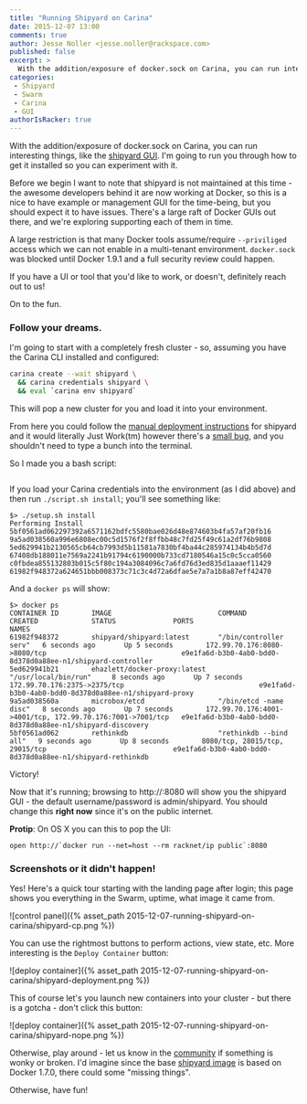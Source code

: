 ```yaml
---
title: "Running Shipyard on Carina"
date: 2015-12-07 13:00
comments: true
author: Jesse Noller <jesse.noller@rackspace.com>
published: false
excerpt: >
  With the addition/exposure of docker.sock on Carina, you can run interesting things, like the Shipyard GUI.
categories:
 - Shipyard
 - Swarm
 - Carina
 - GUI
authorIsRacker: true
---
```


With the addition/exposure of docker.sock on Carina, you can run interesting things, like the [shipyard GUI](https://shipyard-project.com/). I'm going to run you through how to get it installed so you can experiment with it.

Before we begin I want to note that shipyard is not maintained at this time - the awesome developers behind it are now working at Docker, so this is a nice to have example or management GUI for the time-being, but you should expect it to have issues. There's a large raft of Docker GUIs out there, and we're exploring supporting each of them in time.

A large restriction is that many Docker tools assume/require `--priviliged` access which we can not enable in a multi-tenant environment. `docker.sock` was blocked until Docker 1.9.1 and a full security review could happen.

If you have a UI or tool that you'd like to work, or doesn't, definitely reach out to us!

On to the fun.

### Follow your dreams.

I'm going to start with a completely fresh cluster - so, assuming you have the Carina CLI installed and configured:

```bash
carina create --wait shipyard \
  && carina credentials shipyard \
  && eval `carina env shipyard`
```

This will pop a new cluster for you and load it into your environment.

From here you could follow the [manual deployment instructions](https://shipyard-project.com/docs/deploy/manual/) for shipyard and it would literally Just Work(tm) however there's a [small bug](https://github.com/shipyard/shipyard/issues/681), and you shouldn't need to type a bunch into the terminal.

So I made you a bash script:

```bash

```

If you load your Carina credentials into the environment (as I did above) and then run  `./script.sh install`; you'll see something like:

```
$> ./setup.sh install
Performing Install
5bf0561ad062297392a6571162bdfc5580bae026d48e874603b4fa57af20fb16
9a5ad038560a996e6808ec00c5d1576f2f8ffbb48c7fd25f49c61a2df76b9808
5ed629941b2130565cb64cb7993d5b11581a7830bf4ba44c285974134b4b5d7d
67408db188011e7569a2241b91794c6190000b733cd7180546a15c0c5cca0560
c0fbdea855132803b015c5f80c194a3084096c7a6fd76d3ed835d1aaaef11429
61982f948372a624651bbb008373c71c3c4d72a6dfae5e7a7a1b8a87eff42470
```

And a `docker ps` will show:

```
$> docker ps
CONTAINER ID        IMAGE                          COMMAND                  CREATED             STATUS              PORTS                                                        NAMES
61982f948372        shipyard/shipyard:latest       "/bin/controller serv"   6 seconds ago       Up 5 seconds        172.99.70.176:8080->8080/tcp                                 e9e1fa6d-b3b0-4ab0-bdd0-8d378d0a88ee-n1/shipyard-controller
5ed629941b21        ehazlett/docker-proxy:latest   "/usr/local/bin/run"     8 seconds ago       Up 7 seconds        172.99.70.176:2375->2375/tcp                                 e9e1fa6d-b3b0-4ab0-bdd0-8d378d0a88ee-n1/shipyard-proxy
9a5ad038560a        microbox/etcd                  "/bin/etcd -name disc"   8 seconds ago       Up 7 seconds        172.99.70.176:4001->4001/tcp, 172.99.70.176:7001->7001/tcp   e9e1fa6d-b3b0-4ab0-bdd0-8d378d0a88ee-n1/shipyard-discovery
5bf0561ad062        rethinkdb                      "rethinkdb --bind all"   9 seconds ago       Up 8 seconds        8080/tcp, 28015/tcp, 29015/tcp                               e9e1fa6d-b3b0-4ab0-bdd0-8d378d0a88ee-n1/shipyard-rethinkdb
```

Victory!

Now that it's running; browsing to http://<SWARM-IP>:8080 will show you the shipyard GUI - the default username/password is admin/shipyard. You should change this **right now** since it's on the public internet.

**Protip**: On OS X you can this to pop the UI:

```
open http://`docker run --net=host --rm racknet/ip public`:8080
```

### Screenshots or it didn't happen!

Yes! Here's a quick tour starting with the landing page after login; this page shows you everything in the Swarm, uptime, what image it came from.

![control panel]({% asset_path 2015-12-07-running-shipyard-on-carina/shipyard-cp.png %})

You can use the rightmost buttons to perform actions, view state, etc. More interesting is the `Deploy Container` button:

![deploy container]({% asset_path 2015-12-07-running-shipyard-on-carina/shipyard-deployment.png %})

This of course let's you launch new containers into your cluster - but there is a gotcha - don't click this button:

![deploy container]({% asset_path 2015-12-07-running-shipyard-on-carina/shipyard-nope.png %})

Otherwise, play around - let us know in the [community](https://community.getcarina.com/) if something is wonky or broken. I'd imagine since the base [shipyard image](https://github.com/shipyard/shipyard/blob/master/Dockerfile.build) is based on Docker 1.7.0, there could some "missing things".

Otherwise, have fun!
